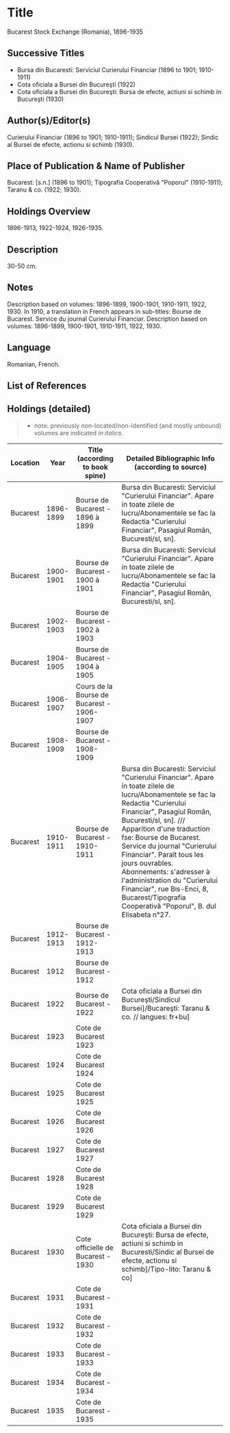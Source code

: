 # Title

Bucarest Stock Exchange (Romania), 1896-1935

## Successive Titles

* Bursa din Bucaresti: Serviciul Curierului Financiar (1896 to 1901; 1910-1911)
* Cota oficiala a Bursei din Bucureşti (1922)
* Cota oficiala a Bursei din Bucureşti: Bursa de efecte, actiuni si schimb in Bucureşti (1930) 

## Author(s)/Editor(s)

Curierului Financiar (1896 to 1901; 1910-1911); Sindicul  Bursei (1922); Sindic al Bursei de efecte, actionu si schimb (1930).

## Place of Publication & Name of Publisher

Bucarest: [s.n.] (1896 to 1901); Tipografia Cooperativă "Poporul" (1910-1911); Taranu & co. (1922; 1930). 

## Holdings Overview

1896-1913, 1922-1924, 1926-1935.

## Description

30-50 cm.

## Notes

Description based on volumes: 1896-1899, 1900-1901, 1910-1911, 1922, 1930. In 1910, a translation in French appears in sub-titles: Bourse de Bucarest. Service du journal Curierului Financiar. Description based on volumes: 1896-1899, 1900-1901, 1910-1911, 1922, 1930.

## Language

Romanian, French.

## List of References

## Holdings (detailed)

> * note: previously non-located/non-identified (and mostly unbound) volumes are indicated *in italics*.

| Location | Year      | Title (according to book spine)            | Detailed Bibliographic Info (according to source)                                                                                                                                                                                                                                                                                                                                                                                                                              |
|----------|-----------|--------------------------------------------|--------------------------------------------------------------------------------------------------------------------------------------------------------------------------------------------------------------------------------------------------------------------------------------------------------------------------------------------------------------------------------------------------------------------------------------------------------------------------------|
| Bucarest | 1896-1899 | Bourse de Bucarest - 1896 à 1899           | Bursa din Bucaresti: Serviciul "Curierului Financiar". Apare in toate zilele de lucru/Abonamentele se fac la Redactia "Curierului Financiar", Pasagiul Român, Bucuresti/sl, sn].                                                                                                                                                                                                                                                                                               |
| Bucarest | 1900-1901 | Bourse de Bucarest - 1900 à 1901           | Bursa din Bucaresti: Serviciul "Curierului Financiar". Apare in toate zilele de lucru/Abonamentele se fac la Redactia "Curierului Financiar", Pasagiul Român, Bucuresti/sl, sn].                                                                                                                                                                                                                                                                                               |
| Bucarest | 1902-1903 | Bourse de Bucarest - 1902 à 1903           |                                                                                                                                                                                                                                                                                                                                                                                                                                                                                |
| Bucarest | 1904-1905 | Bourse de Bucarest - 1904 à 1905           |                                                                                                                                                                                                                                                                                                                                                                                                                                                                                |
| Bucarest | 1906-1907 | Cours de la Bourse de Bucarest - 1906-1907 |                                                                                                                                                                                                                                                                                                                                                                                                                                                                                |
| Bucarest | 1908-1909 | Bourse de Bucarest - 1908-1909             |                                                                                                                                                                                                                                                                                                                                                                                                                                                                                |
| Bucarest | 1910-1911 | Bourse de Bucarest - 1910-1911             | Bursa din Bucaresti: Serviciul "Curierului Financiar". Apare in toate zilele de lucru/Abonamentele se fac la Redactia "Curierului Financiar", Pasagiul Român, Bucuresti/sl, sn]. /// Apparition d'une traduction fse: Bourse de Bucarest. Service du journal "Curierului Financiar". Paraît tous les jours ouvrables. Abonnements: s'adresser à l'administration du "Curierului Financiar", rue Bis-Enci, 8, Bucarest/Tipografia Cooperativă "Poporul", B. dul Elisabeta n°27. |
| Bucarest | 1912-1913 | Bourse de Bucarest - 1912-1913             |                                                                                                                                                                                                                                                                                                                                                                                                                                                                                |
| Bucarest | 1912      | Bourse de Bucarest - 1912                  |                                                                                                                                                                                                                                                                                                                                                                                                                                                                                |
| Bucarest | 1922      | Bourse de Bucarest - 1922                  | Cota oficiala a Bursei din Bucureşti/Sindicul  Bursei]/Bucareşti: Taranu & co. // langues: fr+bu]                                                                                                                                                                                                                                                                                                                                                                              |
| Bucarest | 1923      | Cote de Bucarest 1923                      |                                                                                                                                                                                                                                                                                                                                                                                                                                                                                |
| Bucarest | 1924      | Cote de Bucarest 1924                      |                                                                                                                                                                                                                                                                                                                                                                                                                                                                                |
| Bucarest | 1925      | Cote de Bucarest 1925                      |                                                                                                                                                                                                                                                                                                                                                                                                                                                                                |
| Bucarest | 1926      | Cote de Bucarest 1926                      |                                                                                                                                                                                                                                                                                                                                                                                                                                                                                |
| Bucarest | 1927      | Cote de Bucarest 1927                      |                                                                                                                                                                                                                                                                                                                                                                                                                                                                                |
| Bucarest | 1928      | Cote de Bucarest 1928                      |                                                                                                                                                                                                                                                                                                                                                                                                                                                                                |
| Bucarest | 1929      | Cote de Bucarest 1929                      |                                                                                                                                                                                                                                                                                                                                                                                                                                                                                |
| Bucarest | 1930      | Cote officielle de Bucarest - 1930         | Cota oficiala a Bursei din Bucureşti: Bursa de efecte, actiuni si schimb in Bucuresti/Sindic al Bursei de efecte, actionu si schimb]/Tipo-lito: Taranu & co]                                                                                                                                                                                                                                                                                                                   |
| Bucarest | 1931      | Cote de Bucarest - 1931                    |                                                                                                                                                                                                                                                                                                                                                                                                                                                                                |
| Bucarest | 1932      | Cote de Bucarest - 1932                    |                                                                                                                                                                                                                                                                                                                                                                                                                                                                                |
| Bucarest | 1933      | Cote de Bucarest - 1933                    |                                                                                                                                                                                                                                                                                                                                                                                                                                                                                |
| Bucarest | 1934      | Cote de Bucarest - 1934                    |                                                                                                                                                                                                                                                                                                                                                                                                                                                                                |
| Bucarest | 1935      | Cote de Bucarest - 1935                    |                                                                                                                                                                                                                                                                                                                                                                                                                                                                                |
